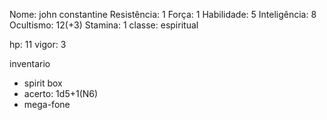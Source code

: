 Nome: john constantine
Resistência: 1
Força: 1
Habilidade: 5
Inteligência: 8
Ocultismo: 12(+3)
Stamina: 1
classe: espiritual

hp: 11
vigor: 3

inventario
- spirit box
 - acerto: 1d5+1(N6)
- mega-fone